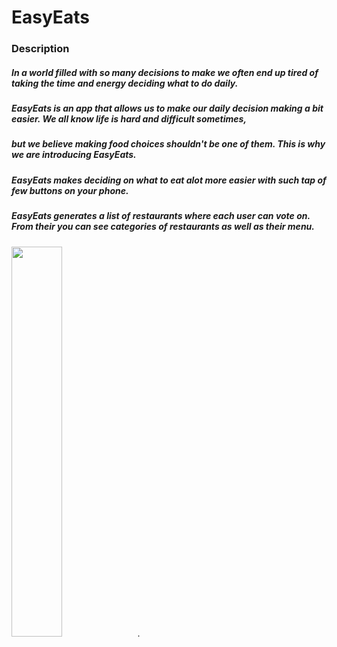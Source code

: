 # EasyEats
### Description
##### In a world filled with so many decisions to make we often end up tired of taking the time and energy deciding what to do daily. 
##### EasyEats is an app that allows us to make our daily decision making a bit easier. We all know life is hard and difficult sometimes,
##### but we believe making food choices shouldn't be one of them. This is why we are introducing EasyEats.
##### EasyEats makes deciding on what to eat alot more easier with such tap of few buttons on your phone.
##### EasyEats generates a list of restaurants where each user can vote on. From their you can see categories of restaurants as well as their menu.
<img src="https://media.wired.com/photos/5d3b6817d18f7c00094eccd6/master/w_2264,c_limit/01_SPoW_072719.jpg" width="40%">.
